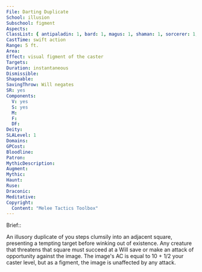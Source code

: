 ```yaml
---
File: Darting Duplicate
School: illusion
Subschool: figment
Aspects: 
ClassList: { antipaladin: 1, bard: 1, magus: 1, shaman: 1, sorcerer: 1, wizard: 1, witch: 1 }
CastTime: swift action
Range: 5 ft.
Area: 
Effect: visual figment of the caster
Targets: 
Duration: instantaneous
Dismissible: 
Shapeable: 
SavingThrow: Will negates
SR: yes
Components:
  V: yes
  S: yes
  M: 
  F: 
  DF: 
Deity: 
SLALevel: 1
Domains: 
GPCost: 
Bloodline: 
Patron: 
MythicDescription: 
Augment: 
Mythic: 
Haunt: 
Ruse: 
Draconic: 
Meditative: 
Copyright:
  Content: "Melee Tactics Toolbox"
---
```

Brief:: 

An illusory duplicate of you steps clumsily into an adjacent square, presenting a tempting target before winking out of existence. Any creature that threatens that square must succeed at a Will save or make an attack of opportunity against the image. The image's AC is equal to 10 + 1/2 your caster level, but as a figment, the image is unaffected by any attack.
